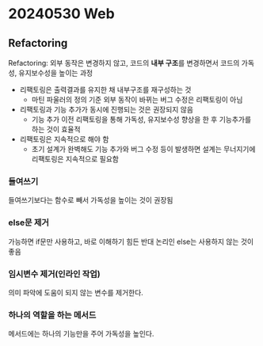 # 20240530 Web
## Refactoring
Refactoring: 외부 동작은 변경하지 않고, 코드의 **내부 구조**를 변경하면서 코드의 가독성, 유지보수성을 높이는 과정
- 리팩토링은 출력결과를 유지한 채 내부구조를 재구성하는 것
  - 마틴 파울러의 정의 기준 외부 동작이 바뀌는 버그 수정은 리팩토링이 아님
- 리팩토링과 기능 추가가 동시에 진행되는 것은 권장되지 않음
  - 기능 추가 이전 리팩토링을 통해 가독성, 유지보수성 향상을 한 후 기능추가를 하는 것이 효율적
- 리팩토링은 지속적으로 해야 함
  - 초기 설계가 완벽해도 기능 추가와 버그 수정 등이 발생하면 설계는 무너지기에 리팩토링은 지속적으로 필요함

### 들여쓰기
들여쓰기보다는 함수로 빼서 가독성을 높이는 것이 권장됨

### else문 제거
가능하면 if문만 사용하고, 바로 이해하기 힘든 반대 논리인 else는 사용하지 않는 것이 좋음

### 임시변수 제거(인라인 작업)
의미 파악에 도움이 되지 않는 변수를 제거한다.

### 하나의 역할을 하는 메서드
메서드에는 하나의 기능만을 주어 가독성을 높인다.